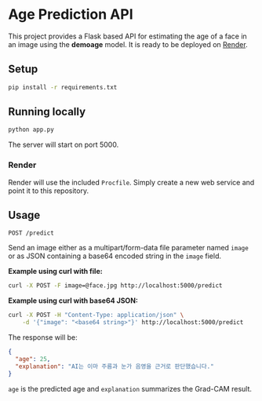 # Age Prediction API

This project provides a Flask based API for estimating the age of a face in an image using the **demoage** model. It is ready to be deployed on [Render](https://render.com/).

## Setup

```bash
pip install -r requirements.txt
```

## Running locally

```bash
python app.py
```

The server will start on port 5000.

### Render

Render will use the included `Procfile`. Simply create a new web service and point it to this repository.

## Usage

`POST /predict`

Send an image either as a multipart/form-data file parameter named `image` or as JSON containing a base64 encoded string in the `image` field.

**Example using curl with file:**
```bash
curl -X POST -F image=@face.jpg http://localhost:5000/predict
```

**Example using curl with base64 JSON:**
```bash
curl -X POST -H "Content-Type: application/json" \
    -d '{"image": "<base64 string>"}' http://localhost:5000/predict
```

The response will be:

```json
{
  "age": 25,
  "explanation": "AI는 이마 주름과 눈가 음영을 근거로 판단했습니다."
}
```

`age` is the predicted age and `explanation` summarizes the Grad-CAM result.
